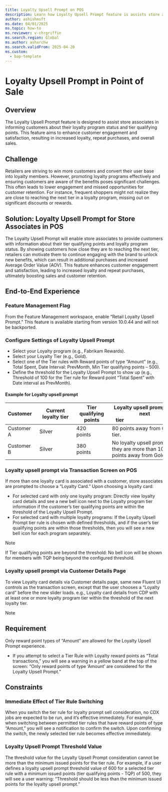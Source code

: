 ```yaml
---
title: Loyalty Upsell Prompt on POS
description: Learn how Loyalty Upsell Prompt feature is assists store associates in informing customers about their loyalty program status and tier qualifying points. 
author: ashishmsft
ms.date: 04/01/2025
ms.topic: how-to
ms.reviewer: v-chrgriffin
ms.search.region: Global
ms.author: asharchw
ms.search.validFrom: 2025-04-20
ms.custom: 
  - bap-template
---
```



# Loyalty Upsell Prompt in Point of Sale 

## Overview
The Loyalty Upsell Prompt feature is designed to assist store associates in informing customers about their loyalty program status and tier qualifying points. This feature aims to enhance customer engagement and satisfaction, resulting in increased loyalty, repeat purchases, and overall sales.

## Challenge
Retailers are striving to win more customers and convert their user base into loyalty members. However, promoting loyalty programs effectively and ensuring customers are aware of the benefits poses significant challenges. This often leads to lower engagement and missed opportunities for customer retention. For instance, frequent shoppers might not realize they are close to reaching the next tier in a loyalty program, missing out on significant discounts or rewards.

## Solution: Loyalty Upsell Prompt for Store Associates in POS
The Loyalty Upsell Prompt will enable store associates to provide customers with information about their tier qualifying points and loyalty program status. By showing customers how close they are to reaching the next tier, retailers can motivate them to continue engaging with the brand to unlock new benefits, which can result in additional purchases and increased Average Order Value (AOV). This feature enhances customer engagement and satisfaction, leading to increased loyalty and repeat purchases, ultimately boosting sales and customer retention.

## End-to-End Experience

### Feature Management Flag
From the Feature Management workspace, enable “Retail Loyalty Upsell Prompt.” This feature is available starting from version 10.0.44 and will not be backported.

### Configure Settings of Loyalty Upsell Prompt
- Select your Loyalty program (e.g., Fabrikam Rewards).
- Select your Loyalty Tier (e.g., Gold).
- Select one of the Tier rules with Reward points of type “Amount” (e.g., Total Spent, Date Interval: PrevMonth, Min Tier qualifying points – 500).
- Define the threshold for the Loyalty Upsell Prompt to show up (e.g., Threshold of 100 for the Tier rule for Reward point “Total Spent” with Date interval as PrevMonth).

#### Example for Loyalty upsell prompt 


| Customer   | Current loyalty tier | Tier qualifying points | Loyalty upsell prompt for next tier                                      |
|------------|----------------------|------------------------|--------------------------------------------------------------------------|
| Customer A | Silver               | 420 points             | 80 points away from Gold tier.                                           |
| Customer B | Silver               | 380 points             | No loyalty upsell prompt as they are more than 100 points away from Gold tier. |


### Loyalty upsell prompt via Transaction Screen on POS
If more than one loyalty card is associated with a customer, store associates are prompted to choose a “Loyalty Card.” Upon choosing a loyalty card:
- For selected card with only one loyalty program: Directly view loyalty card details and see a new bell icon next to the Loyalty program tier information if the customer’s tier qualifying points are within the threshold of the Loyalty Upsell Prompt.
- For selected card with multiple loyalty programs: If the Loyalty Upsell Prompt tier rule is chosen with defined thresholds, and if the user’s tier qualifying points are within those thresholds, then you will see a new bell icon for each program separately.
> [!Note]
> If Tier qualifying points are beyond the threshold: No bell icon will be shown for members with TQP being beyond the configured threshold.

### Loyalty upsell prompt via Customer Details Page
To view Loyalty card details via Customer details page, same new Fluent UI controls as the transaction screen, except that the user chooses a “Loyalty card” before the new slider loads.
e.g., Loyalty card details from CDP with at least one or more loyalty program tier within the threshold of the next loyalty tier.


> [!Note] 
> ## Requirement
> Only reward point types of “Amount” are allowed for the Loyalty Upsell Prompt experience.
> - If you attempt to select a Tier Rule with Loyalty reward points as “Total transactions,” you will see a warning in a yellow band at the top of the screen: “Only reward points of type ‘Amount’ are considered for the Loyalty Upsell Prompt.”
> 
> ## Constraints
> ### Immediate Effect of Tier Rule Switching
> When you switch the tier rule for loyalty prompt sell consideration, no CDX jobs are expected to be run, and it’s effective immediately. For example, when switching between permitted tier rules that have reward points of type “Amount,” you will see a notification to confirm the switch. Upon confirming the switch, the newly selected tier rule becomes effective immediately.
> 
> ### Loyalty Upsell Prompt Threshold Value
> The threshold value for the Loyalty Upsell Prompt consideration cannot be more than the minimum issued points for the tier rule. For example, if a user defines a loyalty upsell prompt threshold value of 600 for a selected tier rule with a minimum issued points (tier qualifying points - TQP) of 500, they will see a user warning: “Threshold should be less than the minimum issued points for the loyalty upsell prompt.”
